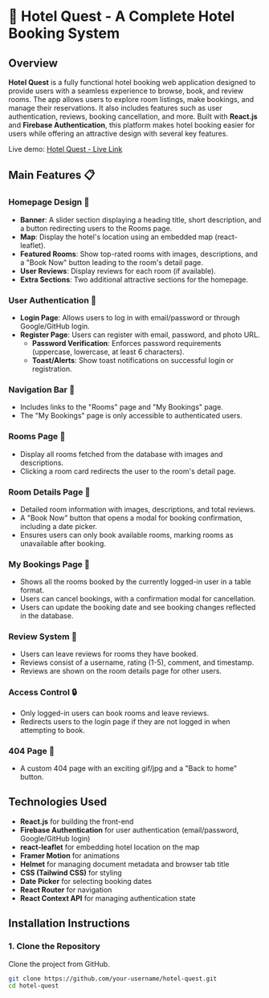# 🏨 Hotel Quest - A Complete Hotel Booking System

## Overview

**Hotel Quest** is a fully functional hotel booking web application designed to provide users with a seamless experience to browse, book, and review rooms. The app allows users to explore room listings, make bookings, and manage their reservations. It also includes features such as user authentication, reviews, booking cancellation, and more. Built with **React.js** and **Firebase Authentication**, this platform makes hotel booking easier for users while offering an attractive design with several key features.

Live demo: [Hotel Quest - Live Link](https://hotel-quest-87bc7.web.app/)

## Main Features 📋

### Homepage Design 🏡
- **Banner**: A slider section displaying a heading title, short description, and a button redirecting users to the Rooms page.
- **Map**: Display the hotel's location using an embedded map (react-leaflet).
- **Featured Rooms**: Show top-rated rooms with images, descriptions, and a "Book Now" button leading to the room's detail page.
- **User Reviews**: Display reviews for each room (if available).
- **Extra Sections**: Two additional attractive sections for the homepage.

### User Authentication 📝
- **Login Page**: Allows users to log in with email/password or through Google/GitHub login.
- **Register Page**: Users can register with email, password, and photo URL.
  - **Password Verification**: Enforces password requirements (uppercase, lowercase, at least 6 characters).
  - **Toast/Alerts**: Show toast notifications on successful login or registration.
  
### Navigation Bar 🧭
- Includes links to the "Rooms" page and "My Bookings" page.
- The "My Bookings" page is only accessible to authenticated users.

### Rooms Page 🛌
- Display all rooms fetched from the database with images and descriptions.
- Clicking a room card redirects the user to the room's detail page.

### Room Details Page 🏡
- Detailed room information with images, descriptions, and total reviews.
- A "Book Now" button that opens a modal for booking confirmation, including a date picker.
- Ensures users can only book available rooms, marking rooms as unavailable after booking.

### My Bookings Page 🛌
- Shows all the rooms booked by the currently logged-in user in a table format.
- Users can cancel bookings, with a confirmation modal for cancellation.
- Users can update the booking date and see booking changes reflected in the database.

### Review System 📝
- Users can leave reviews for rooms they have booked.
- Reviews consist of a username, rating (1-5), comment, and timestamp.
- Reviews are shown on the room details page for other users.

### Access Control 🔒
- Only logged-in users can book rooms and leave reviews.
- Redirects users to the login page if they are not logged in when attempting to book.

### 404 Page 🚀
- A custom 404 page with an exciting gif/jpg and a "Back to home" button.

## Technologies Used

- **React.js** for building the front-end
- **Firebase Authentication** for user authentication (email/password, Google/GitHub login)
- **react-leaflet** for embedding hotel location on the map
- **Framer Motion** for animations
- **Helmet** for managing document metadata and browser tab title
- **CSS (Tailwind CSS)** for styling
- **Date Picker** for selecting booking dates
- **React Router** for navigation
- **React Context API** for managing authentication state

## Installation Instructions

### 1. Clone the Repository
Clone the project from GitHub.

```bash
git clone https://github.com/your-username/hotel-quest.git
cd hotel-quest

